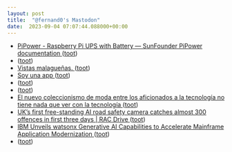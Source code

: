 ```yaml
---
layout: post
title:  "@fernand0's Mastodon"
date:  2023-09-04 07:07:44.088000+00:00
---
```

*  [PiPower - Raspberry Pi UPS with Battery — SunFounder PiPower  documentation ](https://docs.sunfounder.com/projects/pipower-v2/en/latest) ([toot](https://mastodon.social/@fernand0/111005615003219107))
*  [ ](https://mastodon.social/@pjorge) ([toot](https://mastodon.social/@fernand0/111002603714235829))
*  [Vistas malagueñas. ](https://avecesunafoto.wordpress.com/2023/09/03/vistas-malaguenas) ([toot](https://mastodon.social/@fernand0/111002396875288135))
*  [Soy una app  ](https://www.20minutos.es/noticia/5167762/0/soy-una-app/) ([toot](https://mastodon.social/@fernand0/111002371013049077))
*  [ ](https://mastodon.social/@pjorge) ([toot](https://mastodon.social/@fernand0/111002187581803614))
*  [ ](https://mastodon.social/users/fernand0/statuses/111002185858476987/activity) ([toot](https://mastodon.social/users/fernand0/statuses/111002185858476987/activity))
*  [El nuevo coleccionismo de moda entre los aficionados a la tecnología no tiene nada que ver con la tecnología ](https://www.xataka.com/componentes/cajas-productos-tecnologicos-se-han-convertido-nueva-forma-coleccionismo-ganar-diner) ([toot](https://mastodon.social/@fernand0/111002163677415685))
*  [UK’s first free-standing AI road safety camera catches almost 300 offences in first three days \| RAC Drive ](https://www.rac.co.uk/drive/news/motoring-news/uks-first-free-standing-ai-road-safety-camera) ([toot](https://mastodon.social/@fernand0/111001989665202236))
*  [IBM Unveils watsonx Generative AI Capabilities to Accelerate Mainframe Application Modernization  ](https://newsroom.ibm.com/2023-08-22-IBM-Unveils-watsonx-Generative-AI-Capabilities-to-Accelerate-Mainframe-Application-Modernization) ([toot](https://mastodon.social/@fernand0/111001776433339897))
*  [ ](https://mastodon.social/users/fernand0/statuses/111001722306597020/activity) ([toot](https://mastodon.social/users/fernand0/statuses/111001722306597020/activity))
